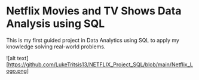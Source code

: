 # Netflix Movies and TV Shows Data Analysis using SQL
This is my first guided project in Data Analytics using SQL to apply my knowledge solving real-world problems.

![alt text][https://github.com/LukeTritsis13/NETFLIX_Project_SQL/blob/main/Netflix_Logo.png]

